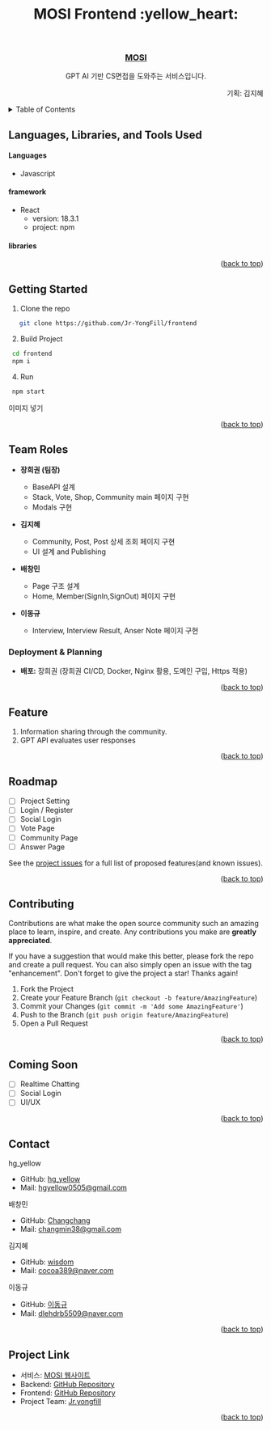 <div align="center">
  <h1>MOSI Frontend :yellow_heart:</h1>
</div>
<a id="top"></a>

<!-- PROJECT LOGO -->
<br />
<div align="center">

<h3 align="center"><a href="http://www.mosi.digital/">MOSI</a></h3>

  <p align="center">  
    GPT AI 기반 CS면접을 도와주는 서비스입니다.
    <br />
  <p align="right">
      기획: 김지혜
</div>


<!-- TABLE OF CONTENTS -->
<details>
  <summary>Table of Contents</summary>
  <ol>
    <li><a href="#about-the-project">About The Project</a></li>
    <li><a href="#languages-libraries-and-tools-used">Languages, libraries and tools used</a></li>
    <li><a href="#getting-started">Getting Started</a></li>
    <li><a href="#team-roles">Team Roles</a></li>
    <li><a href="#feature">Feature</a></li>
    <li><a href="#roadmap">Roadmap</a></li>
    <li><a href="#contributing">Contributing</a></li>
    <li><a href="#contact">Contact</a></li>
    <li><a href="#coming-soon">Coming Soon</a></li>
    <li><a href="#project-link">Project Link</a></li>
  </ol>
</details>

<!-- LANGUAGES, LIBRARIES, AND TOOLS USED -->
<a id="languages-libraries-and-tools-used"></a>
## Languages, Libraries, and Tools Used
#### Languages
* Javascript

#### framework
* React
    - version: 18.3.1
    - project: npm

#### libraries

<p align="right">(<a href="#top">back to top</a>)</p>

<!-- GETTING STARTED -->
## Getting Started
1.  Clone the repo
```sh
   git clone https://github.com/Jr-YongFill/frontend
  ```
2. Build Project
  ```sh
   cd frontend
   npm i
  ```

4. Run
  ```sh
   npm start
  ```
<!-- USAGE EXAMPLES -->
이미지 넣기

<p align="right">(<a href="#top">back to top</a>)</p>

<!-- Team Roles -->
## Team Roles
- **장희권 (팀장)**
  - BaseAPI  설계
  - Stack, Vote, Shop, Community main 페이지 구현
  - Modals 구현

- **김지혜**
  - Community, Post, Post 상세 조회 페이지 구현
  - UI 설계 and Publishing

- **배창민**
  - Page 구조 설계
  - Home, Member(SignIn,SignOut) 페이지 구현
    
- **이동규**
  - Interview, Interview Result, Anser Note 페이지 구현


### Deployment & Planning
- **배포:** 장희권 (장희권 CI/CD, Docker, Nginx 활용, 도메인 구입, Https 적용)

<p align="right">(<a href="#top">back to top</a>)</p>

<!-- FEATURE EXAMPLES -->
## Feature
1. Information sharing through the community.
2. GPT API evaluates user responses

<p align="right">(<a href="#top">back to top</a>)</p>

<!-- ROADMAP -->
## Roadmap
- [ ] Project Setting
- [ ] Login / Register
- [ ] Social Login 
- [ ] Vote Page
- [ ] Community Page
- [ ] Answer Page

See the [project issues](https://github.com/Jr-YongFill/frontend/issues) for a full list of proposed features(and known issues).

<p align="right">(<a href="#top">back to top</a>)</p>

<!-- CONTRIBUTING -->
## Contributing

Contributions are what make the open source community such an amazing place to learn, inspire, and create. Any contributions you make are **greatly appreciated**.

If you have a suggestion that would make this better, please fork the repo and create a pull request. You can also simply open an issue with the tag "enhancement".
Don't forget to give the project a star! Thanks again!

1. Fork the Project
2. Create your Feature Branch (`git checkout -b feature/AmazingFeature`)
3. Commit your Changes (`git commit -m 'Add some AmazingFeature'`)
4. Push to the Branch (`git push origin feature/AmazingFeature`)
5. Open a Pull Request

<p align="right">(<a href="#top">back to top</a>)</p>

<!-- API DOCS -->

<!-- COMING SOON -->

## Coming Soon
- [ ] Realtime Chatting
- [ ] Social Login
- [ ] UI/UX
      
<p align="right">(<a href="#top">back to top</a>)</p>

<!-- CONTACT -->
## Contact
hg_yellow
- GitHub: [hg_yellow](https://github.com/jang010505)
- Mail: hgyellow0505@gmail.com

배창민
- GitHub: [Changchang](https://github.com/bbmini96)
- Mail: changmin38@gmail.com

김지혜
- GitHub: [wisdom](https://github.com/Wisdom-Kim)
- Mail: cocoa389@naver.com

이동규
- GitHub: [이동규](https://github.com/202011988)
- Mail: dlehdrb5509@naver.com

<p align="right">(<a href="#top">back to top</a>)</p>

<!-- PROJECT LINK -->
<a id="project-link"></a>
## Project Link
- 서비스: [MOSI 웹사이트](http://www.mosi.digital/)
- Backend: [GitHub Repository](https://github.com/Jr-YongFill/backend)
- Frontend: [GitHub Repository](https://github.com/Jr-YongFill/frontend)
- Project Team: [Jr.yongfill](https://github.com/Jr-YongFill)

<p align="right">(<a href="#top">back to top</a>)</p>

